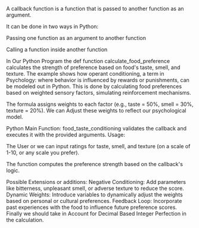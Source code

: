 
A callback function is a function that is passed to another function as an argument.

It can be done in two ways in Python:

Passing one function as an argument to another function

Calling a function inside another function

In Our Python Program the def function calculate_food_preference calculates the strength of preference based on food's taste, smell, and texture. The example shows how operant conditioning, a term in Psychology: where behavior is influenced by rewards or punishments, can be modeled out in Python. This is done by calculating food preferences based on weighted sensory factors, simulating reinforcement mechanisms.

The formula assigns weights to each factor (e.g., taste = 50%, smell = 30%, texture = 20%). We can Adjust these weights to reflect our psychological model.

Python Main Function: food_taste_conditioning validates the callback and executes it with the provided arguments.
Usage:

The User or we can input ratings for taste, smell, and texture (on a scale of 1-10, or any scale you prefer).

The function computes the preference strength based on the callback's logic.

Possible Extensions or additions:
Negative Conditioning: Add parameters like bitterness, unpleasant smell, or adverse texture to reduce the score.
Dynamic Weights: Introduce variables to dynamically adjust the weights based on personal or cultural preferences.
Feedback Loop: Incorporate past experiences with the food to influence future preference scores.
Finally we should take in Account for Decimal Based Integer Perfection in the calculation.
